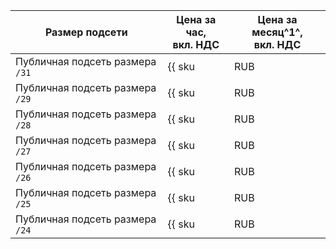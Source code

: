 Размер подсети | Цена за час,<br/>вкл. НДС | Цена за месяц^1^,<br/>вкл. НДС
--- | --- | ---
Публичная подсеть размера `/31` | {{ sku|RUB|baremetal.public_network.subnet_31|string }} | {% calc [currency=RUB] {{ sku|RUB|baremetal.public_network.subnet_31|number }} × 720 %}
Публичная подсеть размера `/29` | {{ sku|RUB|baremetal.public_network.subnet_29|string }} | {% calc [currency=RUB] {{ sku|RUB|baremetal.public_network.subnet_29|number }} × 720 %}
Публичная подсеть размера `/28` | {{ sku|RUB|baremetal.public_network.subnet_28|string }} | {% calc [currency=RUB] {{ sku|RUB|baremetal.public_network.subnet_28|number }} × 720 %}
Публичная подсеть размера `/27` | {{ sku|RUB|baremetal.public_network.subnet_27|string }} | {% calc [currency=RUB] {{ sku|RUB|baremetal.public_network.subnet_27|number }} × 720 %}
Публичная подсеть размера `/26` | {{ sku|RUB|baremetal.public_network.subnet_26|string }} | {% calc [currency=RUB] {{ sku|RUB|baremetal.public_network.subnet_26|number }} × 720 %}
Публичная подсеть размера `/25` | {{ sku|RUB|baremetal.public_network.subnet_25|string }} | {% calc [currency=RUB] {{ sku|RUB|baremetal.public_network.subnet_25|number }} × 720 %}
Публичная подсеть размера `/24` | {{ sku|RUB|baremetal.public_network.subnet_24|string }} | {% calc [currency=RUB] {{ sku|RUB|baremetal.public_network.subnet_24|number }} × 720 %}